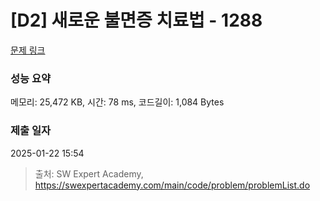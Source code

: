 # [D2] 새로운 불면증 치료법 - 1288 

[문제 링크](https://swexpertacademy.com/main/code/problem/problemDetail.do?contestProbId=AV18_yw6I9MCFAZN) 

### 성능 요약

메모리: 25,472 KB, 시간: 78 ms, 코드길이: 1,084 Bytes

### 제출 일자

2025-01-22 15:54



> 출처: SW Expert Academy, https://swexpertacademy.com/main/code/problem/problemList.do